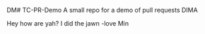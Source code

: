 DM# TC-PR-Demo
A small repo for a demo of pull requests
DIMA 

Hey how are yah?
I did the jawn
-love Min


